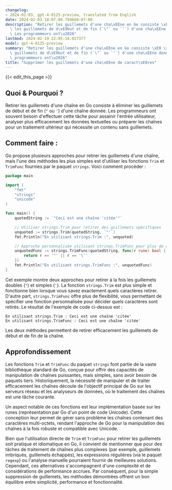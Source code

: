 ```yaml
---
changelog:
- 2024-02-03, gpt-4-0125-preview, translated from English
date: 2024-02-03 18:07:09.794660-07:00
description: "Retirer les guillemets d'une cha\xEEne en Go consiste \xE0 \xE9liminer\
  \ les guillemets de d\xE9but et de fin (`\"` ou `'`) d'une cha\xEEne donn\xE9e.\
  \ Les programmeurs ont\u2026"
lastmod: 2024-02-19 22:05:16.027377
model: gpt-4-0125-preview
summary: "Retirer les guillemets d'une cha\xEEne en Go consiste \xE0 \xE9liminer les\
  \ guillemets de d\xE9but et de fin (`\"` ou `'`) d'une cha\xEEne donn\xE9e. Les\
  \ programmeurs ont\u2026"
title: "Supprimer les guillemets d'une cha\xEEne de caract\xE8res"
---
```


{{< edit_this_page >}}

## Quoi & Pourquoi ?

Retirer les guillemets d'une chaîne en Go consiste à éliminer les guillemets de début et de fin (`"` ou `'`) d'une chaîne donnée. Les programmeurs ont souvent besoin d'effectuer cette tâche pour assainir l'entrée utilisateur, analyser plus efficacement les données textuelles ou préparer les chaînes pour un traitement ultérieur qui nécessite un contenu sans guillemets.

## Comment faire :

Go propose plusieurs approches pour retirer les guillemets d'une chaîne, mais l'une des méthodes les plus simples est d'utiliser les fonctions `Trim` et `TrimFunc` fournies par le paquet `strings`. Voici comment procéder :

```go
package main

import (
	"fmt"
	"strings"
	"unicode"
)

func main() {
	quotedString := `"Ceci est une chaîne 'citée'"`

	// Utiliser strings.Trim pour retirer des guillemets spécifiques
	unquoted := strings.Trim(quotedString, `"'`)
	fmt.Println("En utilisant strings.Trim :", unquoted)

	// Approche personnalisée utilisant strings.TrimFunc pour plus de contrôle
	unquotedFunc := strings.TrimFunc(quotedString, func(r rune) bool {
		return r == '"' || r == '\''
	})
	fmt.Println("En utilisant strings.TrimFunc :", unquotedFunc)
}
```

Cet exemple montre deux approches pour retirer à la fois les guillemets doubles (`"`) et simples (`'`). La fonction `strings.Trim` est plus simple et fonctionne bien lorsque vous savez exactement quels caractères retirer. D'autre part, `strings.TrimFunc` offre plus de flexibilité, vous permettant de spécifier une fonction personnalisée pour décider quels caractères sont retirés. Le résultat de l'exemple de code ci-dessus est :

```
En utilisant strings.Trim : Ceci est une chaîne 'citée'
En utilisant strings.TrimFunc : Ceci est une chaîne 'citée'
```

Les deux méthodes permettent de retirer efficacement les guillemets de début et de fin de la chaîne.

## Approfondissement

Les fonctions `Trim` et `TrimFunc` du paquet `strings` font partie de la vaste bibliothèque standard de Go, conçue pour offrir des capacités de manipulation de chaînes puissantes, mais simples, sans avoir besoin de paquets tiers. Historiquement, la nécessité de manipuler et de traiter efficacement les chaînes découle de l'objectif principal de Go sur les serveurs réseau et les analyseurs de données, où le traitement des chaînes est une tâche courante.

Un aspect notable de ces fonctions est leur implémentation basée sur les runes (représentation par Go d'un point de code Unicode). Cette conception leur permet de gérer sans problème les chaînes contenant des caractères multi-octets, rendant l'approche de Go pour la manipulation des chaînes à la fois robuste et compatible avec Unicode.

Bien que l'utilisation directe de `Trim` et `TrimFunc` pour retirer les guillemets soit pratique et idiomatique en Go, il convient de mentionner que pour des tâches de traitement de chaînes plus complexes (par exemple, guillemets imbriqués, guillemets échappés), les expressions régulières (via le paquet `regexp`) ou l'analyse manuelle pourraient fournir de meilleures solutions. Cependant, ces alternatives s'accompagnent d'une complexité et de considérations de performance accrues. Par conséquent, pour la simple suppression de guillemets, les méthodes démontrées offrent un bon équilibre entre simplicité, performance et fonctionnalité.
